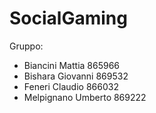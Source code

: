 # SocialGaming
Gruppo:
- Biancini Mattia 865966
- Bishara Giovanni 869532
- Feneri Claudio 866032
- Melpignano Umberto 869222

